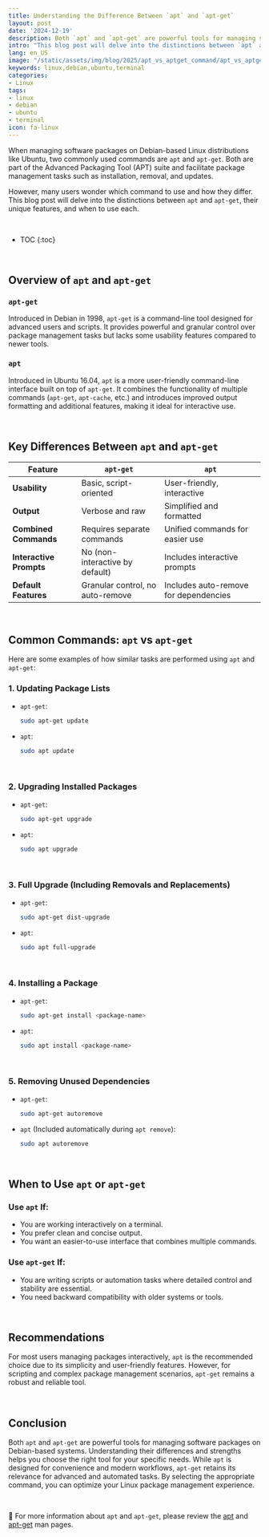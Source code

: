 ```yaml
---
title: Understanding the Difference Between `apt` and `apt-get`
layout: post
date: '2024-12-19'
description: Both `apt` and `apt-get` are powerful tools for managing software packages on Debian-based systems.
intro: "This blog post will delve into the distinctions between `apt` and `apt-get`, their unique features, and when to use each." 
lang: en_US
image: "/static/assets/img/blog/2025/apt_vs_aptget_command/apt_vs_aptget_command.jpg"
keywords: linux,debian,ubuntu,terminal
categories:
- Linux
tags:
- linux
- debian
- ubuntu
- terminal
icon: fa-linux
---
```


When managing software packages on Debian-based Linux distributions like Ubuntu, two commonly used commands are `apt` and `apt-get`. Both are part of the Advanced Packaging Tool (APT) suite and facilitate package management tasks such as installation, removal, and updates. 

However, many users wonder which command to use and how they differ. This blog post will delve into the distinctions between `apt` and `apt-get`, their unique features, and when to use each.

<br>

* TOC 
{:toc}

<br>

## Overview of `apt` and `apt-get`

### `apt-get`
Introduced in Debian in 1998, `apt-get` is a command-line tool designed for advanced users and scripts. It provides powerful and granular control over package management tasks but lacks some usability features compared to newer tools.

### `apt`
Introduced in Ubuntu 16.04, `apt` is a more user-friendly command-line interface built on top of `apt-get`. It combines the functionality of multiple commands (`apt-get`, `apt-cache`, etc.) and introduces improved output formatting and additional features, making it ideal for interactive use.

<br>

## Key Differences Between `apt` and `apt-get`

| Feature                           | `apt-get`                                 | `apt`                                 |
|-----------------------------------|-------------------------------------------|---------------------------------------|
| **Usability**                     | Basic, script-oriented                    | User-friendly, interactive            |
| **Output**                        | Verbose and raw                           | Simplified and formatted              |
| **Combined Commands**             | Requires separate commands                | Unified commands for easier use       |
| **Interactive Prompts**           | No (non-interactive by default)           | Includes interactive prompts          |
| **Default Features**              | Granular control, no auto-remove          | Includes auto-remove for dependencies |

<br>

## Common Commands: `apt` vs `apt-get`

Here are some examples of how similar tasks are performed using `apt` and `apt-get`:

### 1. **Updating Package Lists**
   - `apt-get`:
     ```bash
     sudo apt-get update
     ```
   - `apt`:
     ```bash
     sudo apt update
     ```

<br>

### 2. **Upgrading Installed Packages**
   - `apt-get`:
     ```bash
     sudo apt-get upgrade
     ```
   - `apt`:
     ```bash
     sudo apt upgrade
     ```

<br>

### 3. **Full Upgrade (Including Removals and Replacements)**
   - `apt-get`:
     ```bash
     sudo apt-get dist-upgrade
     ```
   - `apt`:
     ```bash
     sudo apt full-upgrade
     ```

<br>

### 4. **Installing a Package**
   - `apt-get`:
     ```bash
     sudo apt-get install <package-name>
     ```
   - `apt`:
     ```bash
     sudo apt install <package-name>
     ```

<br>

### 5. **Removing Unused Dependencies**
   - `apt-get`:
     ```bash
     sudo apt-get autoremove
     ```
   - `apt` (Included automatically during `apt remove`):
     ```bash
     sudo apt autoremove
     ```

<br>

## When to Use `apt` or `apt-get`

### Use `apt` If:
- You are working interactively on a terminal.
- You prefer clean and concise output.
- You want an easier-to-use interface that combines multiple commands.

### Use `apt-get` If:
- You are writing scripts or automation tasks where detailed control and stability are essential.
- You need backward compatibility with older systems or tools.

<br>

## Recommendations

For most users managing packages interactively, `apt` is the recommended choice due to its simplicity and user-friendly features. However, for scripting and complex package management scenarios, `apt-get` remains a robust and reliable tool.

<br>

## Conclusion

Both `apt` and `apt-get` are powerful tools for managing software packages on Debian-based systems. Understanding their differences and strengths helps you choose the right tool for your specific needs. While `apt` is designed for convenience and modern workflows, `apt-get` retains its relevance for advanced and automated tasks. By selecting the appropriate command, you can optimize your Linux package management experience.

<br>

📝 For more information about `apt` and `apt-get`, please review the [apt](https://linux.die.net/man/8/apt) and [apt-get](https://linux.die.net/man/8/apt-get) man pages.
